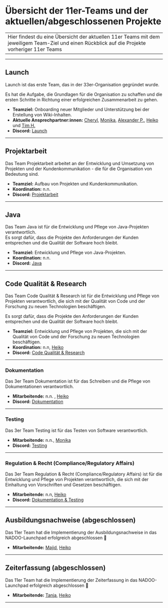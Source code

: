 # Übersicht der 11er-Teams und der aktuellen/abgeschlossenen Projekte

| |
| :--- |
| Hier findest du eine Übersicht der aktuellen 11er Teams mit dem jeweiligem Team-Ziel und einen Rückblick auf die Projekte vorheriger 11er Teams |

---

## Launch

Launch ist das erste Team, das in der 33er-Organisation gegründet wurde.

Es hat die Aufgabe, die Grundlagen für die Organisation zu schaffen und die ersten Schritte in Richtung einer erfolgreichen Zusammenarbeit zu gehen.

- **Teamziel:** Onboarding neuer Mitglieder und Unterstützung bei der Erstellung von Wiki-Inhalten.
- **Aktuelle Ansprechpartner:innen:** [Cheryl](https://github.com/cherylugbogu), [Monika](https://github.com/Monika32025), [Alexander P.](https://github.com/cosinus-a), [Heiko](https://github.com/hfanieng) und [Tim H.](https://github.com/TimHellmig)
- **Discord:** [Launch](https://discord.com/channels/1299292608744390707/1336295583350259762)

---

## Projektarbeit

Das Team Projektarbeit arbeitet an der Entwicklung und Umsetzung von Projekten und der Kundenkommunikation - die für die Organisation von Bedeutung sind.

- **Teamziel:** Aufbau von Projekten und Kundenkommunikation.
- **Koordination:** n.n.
- **Discord:** [Projektarbeit](https://discord.com/channels/1299292608744390707/1330880049708269600)

---

## Java

Das Team Java ist für die Entwicklung und Pflege von Java-Projekten verantwortlich.  
Es sorgt dafür, dass die Projekte den Anforderungen der Kunden entsprechen und die Qualität der Software hoch bleibt.

- **Teamziel:** Entwicklung und Pflege von Java-Projekten.
- **Koordination:** n.n.
- **Discord:** [Java](https://discord.com/channels/1299292608744390707/1330882785539260447)

---

## Code Qualität & Research

Das Team Code Qualität & Research ist für die Entwicklung und Pflege von Projekten verantwortlich, die sich mit der Qualität von Code und der Forschung zu neuen Technologien beschäftigen.

Es sorgt dafür, dass die Projekte den Anforderungen der Kunden entsprechen und die Qualität der Software hoch bleibt.

- **Teamziel:** Entwicklung und Pflege von Projekten, die sich mit der Qualität von Code und der Forschung zu neuen Technologien beschäftigen.
- **Koordination:** n.n, [Heiko](https://github.com/hfanieng)
- **Discord:** [Code Qualität & Research](https://discord.com/channels/1299292608744390707/1330882785539260447)

---

### Dokumentation

Das 3er Team Dokumentation ist für das Schreiben und die Pflege von Dokumentationen verantwortlich.

- **Mitarbeitende:** n.n. , [Heiko](https://github.com/hfanieng)
- **Discord:** [Dokumentation](https://discord.com/channels/1299292608744390707/1364905809972035605)

---

### Testing

Das 3er Team Testing ist für das Testen von Software verantwortlich.

- **Mitarbeitende:** n.n., [Monika](https://github.com/Monika32025)
- **Discord:** [Testing](https://discord.com/channels/1299292608744390707/1364905978411356170)

---

### Regulation & Recht (Compliance/Regulatory Affairs)

Das 3er Team Regulation & Recht (Compliance/Regulatory Affairs) ist für die Entwicklung und Pflege von Projekten verantwortlich, die sich mit der Einhaltung von Vorschriften und Gesetzen beschäftigen.

- **Mitarbeitende:** n.n, [Heiko](https://github.com/hfanieng)
- **Discord:** [Dokumentation & Testing](https://discord.com/channels/1299292608744390707/1364905809972035605)

---

## Ausbildungsnachweise (abgeschlossen)

Das 11er Team hat die Implementierung der Ausbildungsnachweise in das NADOO-Launchpad erfolgreich abgeschlossen 🚀

- **Mitarbeitende:** [Majid](https://github.com/majdAlmotaem), [Heiko](https://github.com/hfanieng)

---

## Zeiterfassung (abgeschlossen)

Das 11er Team hat die Implementierung der Zeiterfassung in das NADOO-Launchpad erfolgreich abgeschlossen 🚀

- **Mitarbeitende:** [Tanja](https://github.com/Kretta), [Heiko](https://github.com/hfanieng)

---
